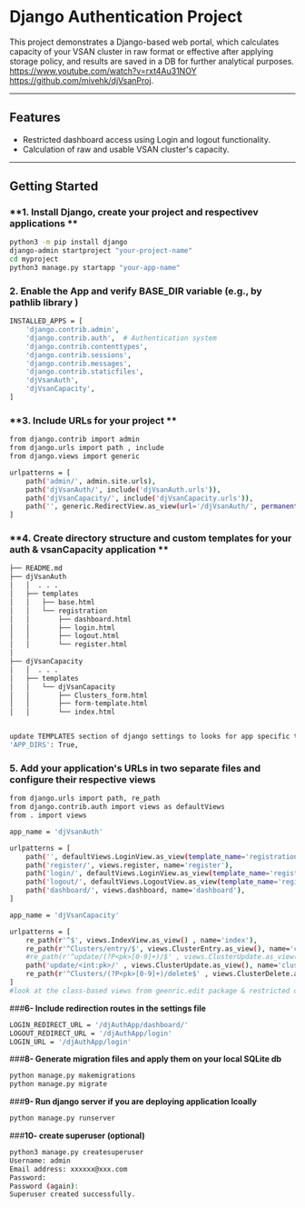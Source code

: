 # Django Authentication Project

This project demonstrates a Django-based web portal, which calculates capacity of your VSAN cluster in raw format or effective after applying storage policy, and results are saved in a DB for further analytical purposes.
https://www.youtube.com/watch?v=rxt4Au31NOY
https://github.com/mivehk/djVsanProj.

---

## **Features**

- Restricted dashboard access using Login and logout functionality.
- Calculation of raw and usable VSAN cluster's capacity.

---

## **Getting Started**

### **1. Install Django, create your project and respectivev applications **
```bash
python3 -m pip install django
django-admin startproject "your-project-name"
cd myproject
python3 manage.py startapp "your-app-name"
```

### **2. Enable the App and verify BASE_DIR variable (e.g., by pathlib library )**
```bash
INSTALLED_APPS = [ 
    'django.contrib.admin', 
    'django.contrib.auth',  # Authentication system 
    'django.contrib.contenttypes', 
    'django.contrib.sessions', 
    'django.contrib.messages', 
    'django.contrib.staticfiles',
    'djVsanAuth',
    'djVsanCapacity',
]
```

### **3. Include URLs for your project **
```bash
from django.contrib import admin
from django.urls import path , include
from django.views import generic

urlpatterns = [
    path('admin/', admin.site.urls),
    path('djVsanAuth/', include('djVsanAuth.urls')),
    path('djVsanCapacity/', include('djVsanCapacity.urls')),
    path('', generic.RedirectView.as_view(url='/djVsanAuth/', permanent=True)), 
]
```

### **4. Create directory structure and custom templates for your auth & vsanCapacity application  **
``` bash
├── README.md
├── djVsanAuth
│   │  . . .
│   ├── templates
│   │   ├── base.html
│   │   └── registration
│   │       ├── dashboard.html
│   │       ├── login.html
│   │       ├── logout.html
│   │       └── register.html
│ 
├── djVsanCapacity
│   │  . . .
│   ├── templates
│   │   └── djVsanCapacity
│   │       ├── Clusters_form.html
│   │       ├── form-template.html
│   │       └── index.html


update TEMPLATES section of django settings to looks for app specific templates
'APP_DIRS': True,
```

### **5. Add your application's URLs in two separate files and configure their respective views**
```bash
from django.urls import path, re_path
from django.contrib.auth import views as defaultViews
from . import views

app_name = 'djVsanAuth'

urlpatterns = [
    path('', defaultViews.LoginView.as_view(template_name='registration/login.html')),
    path('register/', views.register, name='register'),  
    path('login/', defaultViews.LoginView.as_view(template_name='registration/login.html'), name='login'), 
    path('logout/', defaultViews.LogoutView.as_view(template_name='registration/logout.html'), name='logout'),  
    path('dashboard/', views.dashboard, name='dashboard'), 
]

app_name = 'djVsanCapacity'

urlpatterns = [
    re_path(r'^$', views.IndexView.as_view() , name='index'),
    re_path(r'^Clusters/entry/$', views.ClusterEntry.as_view(), name='cluster-entry'),
    #re_path(r'^update/(?P<pk>[0-9]+)/$' , views.ClusterUpdate.as_view(), name='cluster-update'),
    path('update/<int:pk>/' , views.ClusterUpdate.as_view(), name='cluster-update'),
    re_path(r'^Clusters/(?P<pk>[0-9]+)/delete$' , views.ClusterDelete.as_view(), name='cluster-delete'),
]
#look at the class-based views from geenric.edit package & restricted django views for djVsanAuth usign built-in forms 

```

###**6- Include redirection routes in the settings file**
```bash
LOGIN_REDIRECT_URL = '/djAuthApp/dashboard/'
LOGOUT_REDIRECT_URL = '/djAuthApp/login'
LOGIN_URL = '/djAuthApp/login'
```

###**8- Generate migration files and apply them on your local SQLite db**
```bash
python manage.py makemigrations
python manage.py migrate
```

###**9- Run django server if you are deploying application lcoally**
```bash
python manage.py runserver
```

###**10- create superuser (optional)**
```bash
python3 manage.py createsuperuser
Username: admin
Email address: xxxxxx@xxx.com
Password: 
Password (again): 
Superuser created successfully.
```




